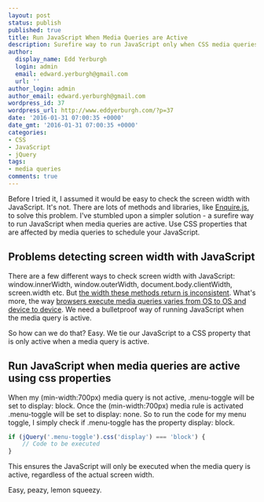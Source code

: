 ```yaml
---
layout: post
status: publish
published: true
title: Run JavaScript When Media Queries are Active
description: Surefire way to run JavaScript only when CSS media queries are active. Don't let your JavaScript lag behind your CSS - bulletproof your JavaScript
author:
  display_name: Edd Yerburgh
  login: admin
  email: edward.yerburgh@gmail.com
  url: ''
author_login: admin
author_email: edward.yerburgh@gmail.com
wordpress_id: 37
wordpress_url: http://www.eddyerburgh.com/?p=37
date: '2016-01-31 07:00:35 +0000'
date_gmt: '2016-01-31 07:00:35 +0000'
categories:
- CSS
- JavaScript
- jQuery
tags:
- media queries
comments: true
---
```


Before I tried it, I assumed it would be easy to check the screen width with JavaScript. It's not. There are lots of methods and libraries, like <a rel="noopener" href="http://wicky.nillia.ms/enquire.js/">Enquire.js</a>, to solve this problem. I've stumbled upon a simpler solution - a surefire way to run JavaScript when media queries are active. Use CSS properties that are affected by media queries to schedule your JavaScript.

## Problems detecting screen width with JavaScript

There are a few different ways to check screen width with JavaScript: window.innerWidth, window.outerWidth, document.body.clientWidth, screen.width etc. But <a rel="noopener" href="http://tripleodeon.com/wp-content/uploads/2011/12/table.html">the width these methods return is inconsistent</a>. What's more, the way <a rel="noopener" href="http://stackoverflow.com/questions/19291873/window-width-not-the-same-as-media-query">browsers execute media queries varies from OS to OS and device to device</a>. We need a bulletproof way of running JavaScript when the media query is active.

So how can we do that? Easy. We tie our JavaScript to a CSS property that is only active when a media query is active.

## Run JavaScript when media queries are active using css properties

When my (min-width:700px) media query is not active, .menu-toggle will be set to display: block. Once the (min-width:700px) media rule is activated .menu-toggle will be set to display: none. So to run the code for my menu toggle, I simply check if .menu-toggle has the property display: block.

```JavaScript
if (jQuery('.menu-toggle').css('display') === 'block') {
    // Code to be executed
}
```

This ensures the JavaScript will only be executed when the media query is active, regardless of the actual screen width.

Easy, peazy, lemon squeezy.
